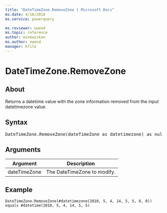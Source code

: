 ```yaml
---
title: "DateTimeZone.RemoveZone | Microsoft Docs"
ms.date: 4/16/2018
ms.service: powerquery

ms.reviewer: owend
ms.topic: reference
author: minewiskan
ms.author: owend
manager: kfile
---
```

# DateTimeZone.RemoveZone

  
## About  
Returns a datetime value with the zone information removed from the input datetimezone value.  
  
## Syntax

<pre>
DateTimeZone.RemoveZone(dateTimeZone as datetimezone) as nullable datetime  
</pre>
  
## Arguments  
  
|Argument|Description|  
|------------|---------------|  
|dateTimeZone|The DateTimeZone to modify.|  
  
## Example  
  
```powerquery-m
DateTimeZone.RemoveZone(#datetimezone(2010, 5, 4, 14, 5, 5, 8, 0)) equals #datetime(2010, 5, 4, 14, 5, 5)  
```  
